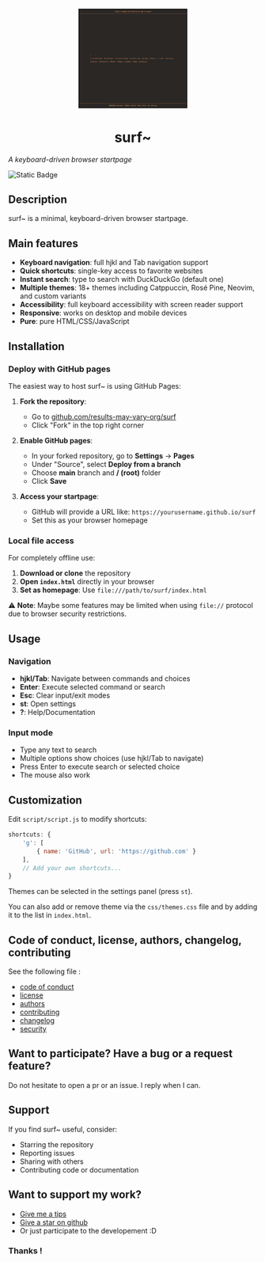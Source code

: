 <p align="center">
<img alt="ActiveBlur" src="assets/screenshot.png" width="220"/>
</p>

<h1 align="center">surf~</h1>

*A keyboard-driven browser startpage*

<img alt="Static Badge" src="https://img.shields.io/badge/Still_maintened-Yes_%3A)-green">

## Description

surf~ is a minimal, keyboard-driven browser startpage.

## Main features

- **Keyboard navigation**: full hjkl and Tab navigation support
- **Quick shortcuts**: single-key access to favorite websites
- **Instant search**: type to search with DuckDuckGo (default one)
- **Multiple themes**: 18+ themes including Catppuccin, Rosé Pine, Neovim, and custom variants
- **Accessibility**: full keyboard accessibility with screen reader support
- **Responsive**: works on desktop and mobile devices
- **Pure**: pure HTML/CSS/JavaScript

## Installation

### Deploy with GitHub pages

The easiest way to host surf~ is using GitHub Pages:

1. **Fork the repository**:
   - Go to [github.com/results-may-vary-org/surf](https://github.com/results-may-vary-org/surf)
   - Click "Fork" in the top right corner

2. **Enable GitHub pages**:
   - In your forked repository, go to **Settings** → **Pages**
   - Under "Source", select **Deploy from a branch**
   - Choose **main** branch and **/ (root)** folder
   - Click **Save**

3. **Access your startpage**:
   - GitHub will provide a URL like: `https://yourusername.github.io/surf`
   - Set this as your browser homepage

### Local file access

For completely offline use:

1. **Download or clone** the repository
2. **Open `index.html`** directly in your browser
3. **Set as homepage**: Use `file:///path/to/surf/index.html`

⚠️ **Note**: Maybe some features may be limited when using `file://` protocol due to browser security restrictions.

## Usage

### Navigation

- **hjkl/Tab**: Navigate between commands and choices
- **Enter**: Execute selected command or search
- **Esc**: Clear input/exit modes
- **st**: Open settings
- **?**: Help/Documentation

### Input mode

- Type any text to search
- Multiple options show choices (use hjkl/Tab to navigate)
- Press Enter to execute search or selected choice
- The mouse also work

## Customization

Edit `script/script.js` to modify shortcuts:

```javascript
shortcuts: {
    'g': [
        { name: 'GitHub', url: 'https://github.com' }
    ],
    // Add your own shortcuts...
}
```

Themes can be selected in the settings panel (press `st`).

You can also add or remove theme via the `css/themes.css` file and by adding it to the list in `index.html`.

## Code of conduct, license, authors, changelog, contributing

See the following file :
- [code of conduct](CODE_OF_CONDUCT.md)
- [license](LICENSE)
- [authors](AUTHORS)
- [contributing](CONTRIBUTING.md)
- [changelog](CHANGELOG)
- [security](SECURITY.md)

## Want to participate? Have a bug or a request feature?

Do not hesitate to open a pr or an issue. I reply when I can.

## Support

If you find surf~ useful, consider:

- Starring the repository
- Reporting issues
- Sharing with others
- Contributing code or documentation

## Want to support my work?

- [Give me a tips](https://ko-fi.com/a2n00)
- [Give a star on github](https://github.com/results-may-vary-org/surf)
- Or just participate to the developement :D

### Thanks !
